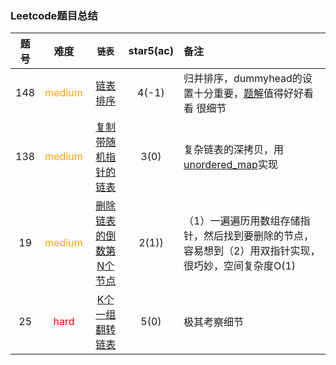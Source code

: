 ### Leetcode题目总结

|题号 | 难度 | `链表` | star5(ac) | 备注|
|:-: | :-: | :-: |:-:| :----|
|148|<font color="orange">medium</font>|[链表排序](https://leetcode-cn.com/problems/sort-list/)|4(-1)|归并排序，dummyhead的设置十分重要，[题解]值得好好看看 很细节|
|138|<font color="orange">medium</font>|[复制带随机指针的链表](https://leetcode-cn.com/problems/copy-list-with-random-pointer/)|3(0)|复杂链表的深拷贝，用[unordered_map]实现|
|19|<font color="orange">medium</font>|[删除链表的倒数第N个节点](https://leetcode-cn.com/problems/remove-nth-node-from-end-of-list/)|2(1))|（1）一遍遍历用数组存储指针，然后找到要删除的节点，容易想到（2）用双指针实现，很巧妙，空间复杂度O(1)|
|25|<font color="red">hard</font>|[K个一组翻转链表](https://leetcode-cn.com/problems/reverse-nodes-in-k-group/)|5(0)|极其考察细节|


[题解]:https://leetcode-cn.com/problems/sort-list/solution/148-pai-xu-lian-biao-bottom-to-up-o1-kong-jian-by-/
[unordered_map]:https://blog.csdn.net/charles1e/article/details/52042066


